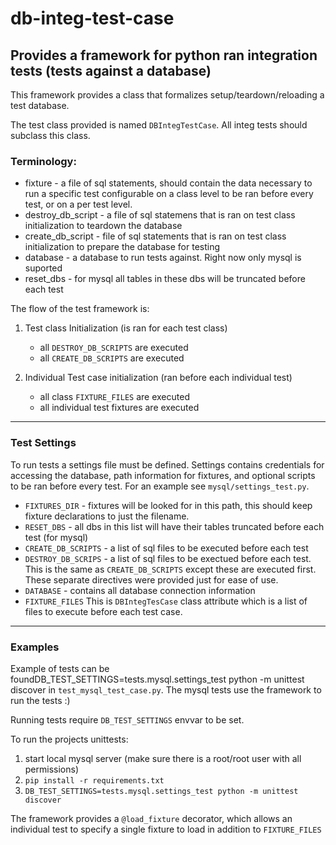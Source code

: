 # db-integ-test-case

## Provides a framework for python ran integration tests (tests against a database)

This framework provides a class that formalizes setup/teardown/reloading
a test database.

The test class provided is named `DBIntegTestCase`.  All integ tests should subclass
this class.

### Terminology:

- fixture - a file of sql statements, should contain the data necessary to run a specific test
    configurable on a class level to be ran before every test, or on a per test level.
- destroy_db_script - a file of sql statemens that is ran on test class initialization to teardown the database
- create_db_script - file of sql statements that is ran on test class initialization to prepare the database for testing
- database - a database to run tests against.  Right now only mysql is suported
- reset_dbs - for mysql all tables in these dbs will be truncated before each test

The flow of the test framework is:

1. Test class Initialization (is ran for each test class)

    - all `DESTROY_DB_SCRIPTS` are executed
    - all `CREATE_DB_SCRIPTS` are executed

2. Individual Test case initialization (ran before each individual test)

    - all class `FIXTURE_FILES` are executed
    - all individual test fixtures are executed

---

### Test Settings

To run tests a settings file must be defined.  Settings contains credentials
for accessing the database, path information for fixtures, and optional scripts
to be ran before every test.  For an example see `mysql/settings_test.py`.

- `FIXTURES_DIR` - fixtures will be looked for in this path, this should keep fixture declarations
to just the filename.
- `RESET_DBS` - all dbs in this list will have their tables truncated before each test (for mysql)
- `CREATE_DB_SCRIPTS` - a list of sql files to be executed before each test
- `DESTROY_DB_SCRIPS` - a list of sql files to be exectued before each test.  This is the same as `CREATE_DB_SCRIPTS` except
these are executed first.  These separate directives were provided just for ease of use.
- `DATABASE` - contains all database connection information
- `FIXTURE_FILES`  This is `DBIntegTesCase` class attribute which is a list
of files to execute before each test case.

---

### Examples

Example of tests can be foundDB_TEST_SETTINGS=tests.mysql.settings_test python -m unittest discover in `test_mysql_test_case.py`.  The mysql tests use the
framework to run the tests :)

Running tests require `DB_TEST_SETTINGS` envvar to be set.

To run the projects unittests:

1. start local mysql server (make sure there is a root/root user with all permissions)
2. `pip install -r requirements.txt`
3. `DB_TEST_SETTINGS=tests.mysql.settings_test python -m unittest discover`

The framework provides a `@load_fixture` decorator, which allows an individual
test to specify a single fixture to load in addition to `FIXTURE_FILES`
